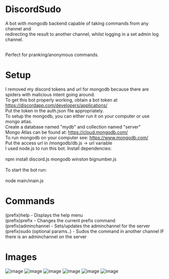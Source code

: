 # DiscordSudo

A bot with mongodb backend capable of taking commands from any channel and <br />
redirecting the result to another channel, whilst logging in a set admin log channel. <br /> <br />

Perfect for pranking/anonymous commands. 

# Setup

  I removed my discord tokens and url for mongodb because there are spiders with malicious intent going around. <br />
  To get this bot properly working, obtain a bot token at https://discordapp.com/developers/applications/ <br />
  Put the token in the auth.json file appropriately. <br />
  To setup the mongodb, you can either run it on your computer or use mongo atlas. <br />
  Create a database named "mydb" and collection named "server" <br />
  Mongo Atlas can be found at: https://cloud.mongodb.com/ <br />
  To run mongodb on your computer see: https://www.mongodb.com/ <br />
  Put the access url in /mongodb/db.js -> url variable <br />
  I used node.js to run this bot. Install dependencies: <br /> <br />
  npm install discord.js mongodb winston bignumber.js  <br /> <br />
  To start the bot run: <br /> <br />
  node main/main.js 

# Commands

  (prefix)help - Displays the help menu <br />
  (prefix)prefix <newPrefix> - Changes the current prefix command <br />
  (prefix)adminchannel <channelID> - Sets/updates the adminchannel for the server <br />
  (prefix)sudo <channelID> <command> (optional params..) - Sudos the command in another channel IF there is an adminchannel on the server <br />
  
# Images

![image](https://user-images.githubusercontent.com/25600013/55670505-281c8b80-5853-11e9-887b-63288a74852c.png)
![image](https://user-images.githubusercontent.com/25600013/55670507-35d21100-5853-11e9-8335-7b28da4169fe.png)
![image](https://user-images.githubusercontent.com/25600013/55670522-70d44480-5853-11e9-9181-eab0f11b6bac.png)
![image](https://user-images.githubusercontent.com/25600013/55670530-9bbe9880-5853-11e9-83a2-bd23e7ea06de.png)
![image](https://user-images.githubusercontent.com/25600013/55670537-b6910d00-5853-11e9-8565-807417a4f5f9.png)
![image](https://user-images.githubusercontent.com/25600013/55670534-aa0cb480-5853-11e9-9027-e29dc64f82d5.png)
